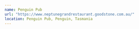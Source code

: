 ```yaml
---
name: Penguin Pub
url: "https://www.neptunegrandrestaurant.goodstone.com.au/"
location: Penguin Pub, Penguin, Tasmania
---
```

